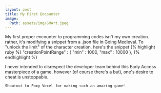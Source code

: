 ```yaml
---
layout: post
title: My First Encounter
image:
  Path: assets/img/GMArt.jpeg
---
```

My first proper encounter to programming codes isn't my own creation. rather, it's modifying a snippet from a .json file in Going Medieval. To "unlock the limit" of the character creation.
here's the snippet
{% highlight ruby %}
"creationPointRange" : {
    "min" : 1000,
    "max" : 10000
},
{% endhighlight %}

I never intended to disrespect the developer team behind this Early Access masterpiece of a game. however (of course there's a but), one's desire to cheat is unstoppable.

```
Shoutout to Foxy Voxel for making such an amazing game!
```
